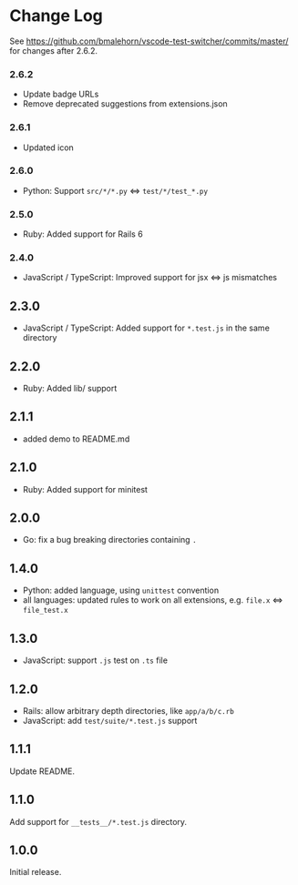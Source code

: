 # Change Log

See https://github.com/bmalehorn/vscode-test-switcher/commits/master/ for changes after 2.6.2.

### 2.6.2

- Update badge URLs
- Remove deprecated suggestions from extensions.json

### 2.6.1

- Updated icon

### 2.6.0

- Python: Support `src/*/*.py` <=> `test/*/test_*.py`

### 2.5.0

- Ruby: Added support for Rails 6

### 2.4.0

- JavaScript / TypeScript: Improved support for jsx <=> js mismatches

## 2.3.0

- JavaScript / TypeScript: Added support for `*.test.js` in the same directory

## 2.2.0

- Ruby: Added lib/ support

## 2.1.1

- added demo to README.md

## 2.1.0

- Ruby: Added support for minitest

## 2.0.0

- Go: fix a bug breaking directories containing `.`

## 1.4.0

- Python: added language, using `unittest` convention
- all languages: updated rules to work on all extensions, e.g. `file.x` <=> `file_test.x`

## 1.3.0

- JavaScript: support `.js` test on `.ts` file

## 1.2.0

- Rails: allow arbitrary depth directories, like `app/a/b/c.rb`
- JavaScript: add `test/suite/*.test.js` support

## 1.1.1

Update README.

## 1.1.0

Add support for `__tests__/*.test.js` directory.

## 1.0.0

Initial release.
